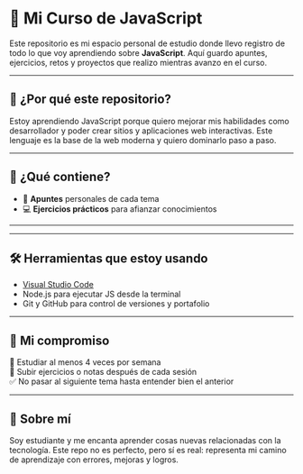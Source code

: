 # 🚀 Mi Curso de JavaScript

Este repositorio es mi espacio personal de estudio donde llevo registro de todo lo que voy aprendiendo sobre **JavaScript**. Aquí guardo apuntes, ejercicios, retos y proyectos que realizo mientras avanzo en el curso.

---

## 📌 ¿Por qué este repositorio?

Estoy aprendiendo JavaScript porque quiero mejorar mis habilidades como desarrollador y poder crear sitios y aplicaciones web interactivas. Este lenguaje es la base de la web moderna y quiero dominarlo paso a paso.

---

## 🧠 ¿Qué contiene?

- 📘 **Apuntes** personales de cada tema
- 💻 **Ejercicios prácticos** para afianzar conocimientos

---



---

## 🛠 Herramientas que estoy usando

- [Visual Studio Code](https://code.visualstudio.com/)
- Node.js para ejecutar JS desde la terminal
- Git y GitHub para control de versiones y portafolio

---

## 📅 Mi compromiso

📆 Estudiar al menos 4 veces por semana  
📄 Subir ejercicios o notas después de cada sesión  
✅ No pasar al siguiente tema hasta entender bien el anterior

---

## 🙋 Sobre mí

Soy estudiante y me encanta aprender cosas nuevas relacionadas con la tecnología. Este repo no es perfecto, pero sí es real: representa mi camino de aprendizaje con errores, mejoras y logros.
